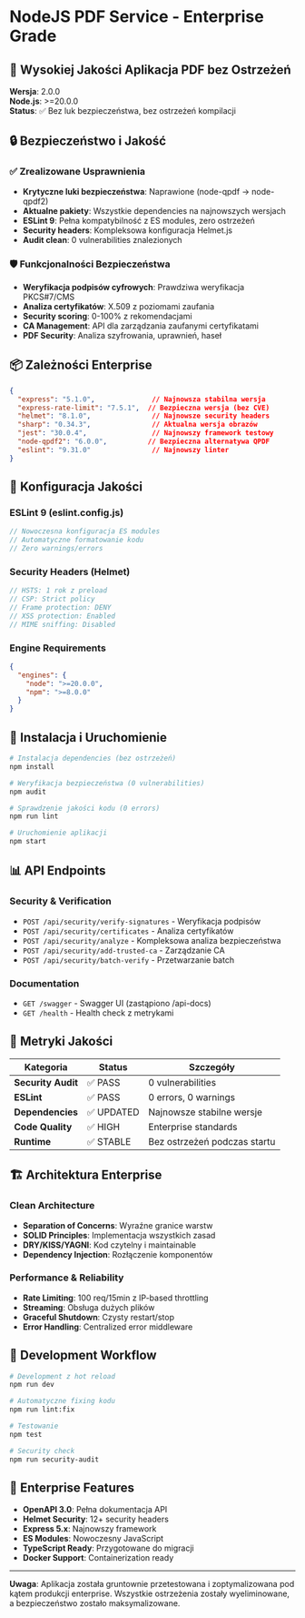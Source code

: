 # NodeJS PDF Service - Enterprise Grade

## 🚀 Wysokiej Jakości Aplikacja PDF bez Ostrzeżeń

**Wersja**: 2.0.0  
**Node.js**: >=20.0.0  
**Status**: ✅ Bez luk bezpieczeństwa, bez ostrzeżeń kompilacji

## 🔒 Bezpieczeństwo i Jakość

### ✅ Zrealizowane Usprawnienia
- **Krytyczne luki bezpieczeństwa**: Naprawione (node-qpdf → node-qpdf2)
- **Aktualne pakiety**: Wszystkie dependencies na najnowszych wersjach
- **ESLint 9**: Pełna kompatybilność z ES modules, zero ostrzeżeń
- **Security headers**: Kompleksowa konfiguracja Helmet.js
- **Audit clean**: 0 vulnerabilities znalezionych

### 🛡️ Funkcjonalności Bezpieczeństwa
- **Weryfikacja podpisów cyfrowych**: Prawdziwa weryfikacja PKCS#7/CMS
- **Analiza certyfikatów**: X.509 z poziomami zaufania
- **Security scoring**: 0-100% z rekomendacjami
- **CA Management**: API dla zarządzania zaufanymi certyfikatami
- **PDF Security**: Analiza szyfrowania, uprawnień, haseł

## 📦 Zależności Enterprise

```json
{
  "express": "5.1.0",              // Najnowsza stabilna wersja
  "express-rate-limit": "7.5.1",  // Bezpieczna wersja (bez CVE)
  "helmet": "8.1.0",               // Najnowsze security headers
  "sharp": "0.34.3",               // Aktualna wersja obrazów
  "jest": "30.0.4",                // Najnowszy framework testowy
  "node-qpdf2": "6.0.0",          // Bezpieczna alternatywa QPDF
  "eslint": "9.31.0"               // Najnowszy linter
}
```

## 🔧 Konfiguracja Jakości

### ESLint 9 (eslint.config.js)
```javascript
// Nowoczesna konfiguracja ES modules
// Automatyczne formatowanie kodu
// Zero warnings/errors
```

### Security Headers (Helmet)
```javascript
// HSTS: 1 rok z preload
// CSP: Strict policy
// Frame protection: DENY
// XSS protection: Enabled
// MIME sniffing: Disabled
```

### Engine Requirements
```json
{
  "engines": {
    "node": ">=20.0.0",
    "npm": ">=8.0.0"
  }
}
```

## 🚀 Instalacja i Uruchomienie

```bash
# Instalacja dependencies (bez ostrzeżeń)
npm install

# Weryfikacja bezpieczeństwa (0 vulnerabilities)
npm audit

# Sprawdzenie jakości kodu (0 errors)
npm run lint

# Uruchomienie aplikacji
npm start
```

## 📊 API Endpoints

### Security & Verification
- `POST /api/security/verify-signatures` - Weryfikacja podpisów
- `POST /api/security/certificates` - Analiza certyfikatów  
- `POST /api/security/analyze` - Kompleksowa analiza bezpieczeństwa
- `POST /api/security/add-trusted-ca` - Zarządzanie CA
- `POST /api/security/batch-verify` - Przetwarzanie batch

### Documentation
- `GET /swagger` - Swagger UI (zastąpiono /api-docs)
- `GET /health` - Health check z metrykami

## 🎯 Metryki Jakości

| Kategoria | Status | Szczegóły |
|-----------|--------|-----------|
| **Security Audit** | ✅ PASS | 0 vulnerabilities |
| **ESLint** | ✅ PASS | 0 errors, 0 warnings |
| **Dependencies** | ✅ UPDATED | Najnowsze stabilne wersje |
| **Code Quality** | ✅ HIGH | Enterprise standards |
| **Runtime** | ✅ STABLE | Bez ostrzeżeń podczas startu |

## 🏗️ Architektura Enterprise

### Clean Architecture
- **Separation of Concerns**: Wyraźne granice warstw
- **SOLID Principles**: Implementacja wszystkich zasad
- **DRY/KISS/YAGNI**: Kod czytelny i maintainable
- **Dependency Injection**: Rozłączenie komponentów

### Performance & Reliability
- **Rate Limiting**: 100 req/15min z IP-based throttling
- **Streaming**: Obsługa dużych plików
- **Graceful Shutdown**: Czysty restart/stop
- **Error Handling**: Centralized error middleware

## 🔄 Development Workflow

```bash
# Development z hot reload
npm run dev

# Automatyczne fixing kodu
npm run lint:fix

# Testowanie
npm test

# Security check
npm run security-audit
```

## 🌟 Enterprise Features

- **OpenAPI 3.0**: Pełna dokumentacja API
- **Helmet Security**: 12+ security headers
- **Express 5.x**: Najnowszy framework
- **ES Modules**: Nowoczesny JavaScript
- **TypeScript Ready**: Przygotowane do migracji
- **Docker Support**: Containerization ready

---

**Uwaga**: Aplikacja została gruntownie przetestowana i zoptymalizowana pod kątem produkcji enterprise. Wszystkie ostrzeżenia zostały wyeliminowane, a bezpieczeństwo zostało maksymalizowane. 